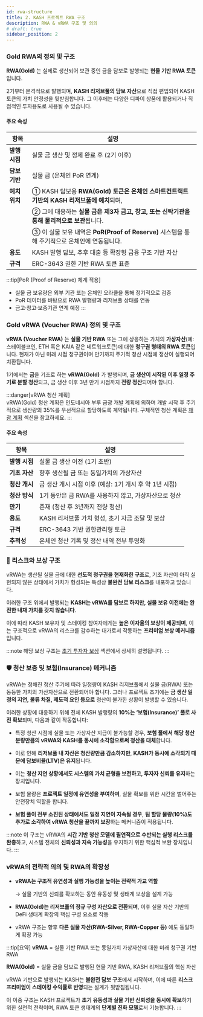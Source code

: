```yaml
---
id: rwa-structure
title: 2. KASH 프로젝트 RWA 구조
description: RWA & vRWA 구조 및 의의
# draft: true
sidebar_position: 2
---
```


### Gold RWA의 정의 및 구조

**RWA(Gold)** 는 실제로 생산되어 보관 중인 금을 담보로 발행되는 **현물 기반 RWA 토큰**입니다.

2기부터 본격적으로 발행되며, **KASH 리저브풀의 담보 자산**으로 직접 편입되어 KASH 토큰의 가치 안정성을 뒷받침합니다. 그 이후에는 다양한 디파이 상품에 활용되거나 직접적인 투자용도로 사용될 수 있습니다.

#### **주요 속성**

| **항목** | **설명** |
| --- | --- |
| **발행 시점** | 실물 금 생산 및 정제 완료 후 (2기 이후) |
| **담보 기반** | 실물 금 (온체인 PoR 연계) |
| **예치 위치** | ① KASH 담보용 **RWA(Gold) 토큰은 온체인 스마트컨트랙트 기반의 KASH 리저브풀에 예치**되며, |
|  | ② 그에 대응하는 **실물 금은 제3자 금고, 창고, 또는 신탁기관을 통해 물리적으로 보관**됩니다. |
|  | ③ 이 실물 보유 내역은 **PoR(Proof of Reserve)** 시스템을 통해 주기적으로 온체인에 연동됩니다. |
| **용도** | KASH 발행 담보, 추후 대출 등 확장형 금융 구조 기반 자산 |
| **규격** | ERC-3643 권한 기반 RWA 토큰 표준 |

:::tip[PoR (Proof of Reserve) 체계 적용]    
- 실물 금 보유량은 외부 기관 또는 온체인 오라클을 통해 정기적으로 검증  
- PoR 데이터를 바탕으로 RWA 발행량과 리저브풀 상태를 연동  
- 금고·창고·보증기관 연계 예정
:::

<!-- ## vRWA (Voucher RWA); 미래 실물에 대한 청구권 토큰 -->
### Gold vRWA (Voucher RWA) 정의 및 구조

**vRWA (Voucher RWA)** 는 **실물 기반 RWA** 또는 그에 상응하는 가치의 **가상자산**(예: 스테이블코인, ETH 혹은 KAIA 같은 네트워크토큰)에 대한 **청구권 형태의 RWA 토큰**입니다. 현재가 아닌 미래 시점 청구권이며 만기까지 주기적 청산 시점에 정산이 실행되어 치환됩니다.

1기에서는 **금**을 기초로 하는 **vRWA(Gold)** 가 발행되며, **금 생산이 시작된 이후 일정 주기로 분할 청산**되고, 금 생산 이후 3년 만기 시점까지 **전량 정산**되어야 합니다.

:::danger[vRWA 청산 계획]    
vRWA(Gold) 청산 계획은 인도네시아 부루 금광 개발 계획에 의하며 개발 시작 후 주기적으로 생산량의 35%를 우선적으로 할당하도록 계약됩니다.
구체적인 청산 계획은 [채광 계획](../gold_mining/mining-economy.md) 섹션을 참고하세요.
:::

#### **주요 속성**

| **항목** | **설명** |
| --- | --- |
| **발행 시점** | 실물 금 생산 이전 (1기 초반) |
| **기초 자산** | 향후 생산될 금 또는 동일가치의 가상자산 |
| **청산 개시** | 금 생산 개시 시점 이후 (예상: 1기 개시 후 약 1년 시점) |
| **청산 방식** | 1기 동안은 금 RWA를 사용하지 않고, 가상자산으로 청산 |
| **만기** | 존재 (청산 후 3년까지 전량 청산) |
| **용도** | KASH 리저브풀 가치 형성, 초기 자금 조달 및 보상 |
| **규격** | ERC-3643 기반 권한관리형 토큰 |
| **추적성** | 온체인 청산 기록 및 정산 내역 전부 투명화 |

### **📌 리스크와 보상 구조**

vRWA는 생산될 실물 금에 대한 **선도적 청구권을 현재화한 구조**로,
기초 자산이 아직 실현되지 않은 상태에서 가치가 형성되는 특성상 **불완전 담보 리스크**를 내포하고 있습니다.

이러한 구조 위에서 발행되는 **KASH는 vRWA를 담보로 하지만, 실물 보유 이전에는 완전한 내재 가치를 갖지 않습니다**.

이에 따라 KASH 보유자 및 스테이킹 참여자에게는 **높은 이자율의 보상이 제공되며**,
이는 구조적으로 vRWA의 리스크를 감수하는 대가로서 작동하는 **프리미엄 보상 메커니즘**입니다.

:::note
해당 보상 구조는 [초기 투자자 보상](../KASH-mechanism/staking-&-reward.md) 섹션에서 상세히 설명됩니다.
:::

### **🛡️ 청산 보증 및 보험(Insurance) 메커니즘**

vRWA는 정해진 청산 주기에 따라 일정량이 KASH 리저브풀에서 실물 금(RWA) 또는
동등한 가치의 가산자산으로 전환되어야 합니다. 그러나 프로젝트 초기에는 **금 생산 일정의 지연, 물류 차질, 제도적 요인 등으로** 청산이 불가한 상황이 발생할 수 있습니다.

이러한 상황에 대응하기 위해 전체 KASH 발행량의 **10%는 ‘보험(Insurance)’ 풀로 사전 확보**되며, 다음과 같이 작동합니다:

- 특정 청산 시점에 실물 또는 가상자산 지급이 불가능할 경우,
    **보험 풀에서 해당 청산 분량만큼의 vRWA와 KASH를 동시에 소각함으로써 청산을 대체**합니다.

- 이로 인해 **리저브풀 내 자산은 청산량만큼 감소하지만**,
    **KASH가 동시에 소각되기 때문에 담보비율(LTV)은 유지**됩니다.

- 이는 **청산 지연 상황에서도 시스템의 가치 균형을 보전하고, 투자자 신뢰를 유지**하는 장치입니다.

- 보험 물량은 **프로젝트 일정에 유연성을 부여하며**, 실물 확보를 위한 시간을 벌어주는 안전장치 역할을 합니다.

- **보험 풀이 전부 소진된 상태에서도 일정 지연이 지속될 경우**,
    **팀 할당 물량(10%)도 추가로 소각하여 vRWA 청산을 끝까지 보장**하는 메커니즘이 적용됩니다.
    
:::note
이 구조는 vRWA의 **시간 기반 청산 모델에 필연적으로 수반되는 실행 리스크를 완충**하고,
시스템 전체의 **신뢰성과 지속 가능성**을 유지하기 위한 핵심적 보완 장치입니다.
:::

### vRWA의 전략적 의의 및 RWA의 확장성

- **vRWA는 구조적 유연성과 실행 가능성을 높이는 전략적 가교 역할**
    
    → 실물 기반의 신뢰를 확보하는 동안 유동성 및 생태계 보상을 설계 가능
    
- **RWA(Gold)는 리저브풀의 정규 구성 자산으로 전환되며**, 이후 실물 자산 기반의 DeFi 생태계 확장의 핵심 구성 요소로 작동
- vRWA 구조는 향후 **다른 실물 자산(RWA-Silver, RWA-Copper 등)** 에도 동일하게 확장 가능

:::tip[요약]
**vRWA** = 실물 기반 RWA 또는 동일가치 가상자산에 대한 미래 청구권 기반 RWA

**RWA(Gold)** = 실물 금을 담보로 발행된 현물 기반 RWA, KASH 리저브풀의 핵심 자산 

vRWA 기반으로 발행되는 KASH는 **불완전 담보 구조**에서 시작하며, 이에 따른 **리스크 프리미엄이 스테이킹 수익률로 반영**되는 설계가 뒷받침됩니다.

이 이중 구조는 KASH 프로젝트가 **초기 유동성과 실물 기반 신뢰성을 동시에 확보**하기 위한 실천적 전략이며,
RWA 토큰 생태계의 **단계별 진화 모델**로서 기능합니다.
:::